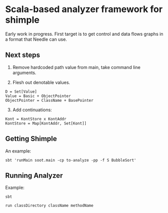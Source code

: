 # Scala-based analyzer framework for shimple

Early work in progress. First target is to get control and data flows graphs in a format that Needle can use.

## Next steps

1. Remove hardcoded path value from main, take command line arguments.

2. Flesh out denotable values.

```
D = Set[Value]
Value = Basic + ObjectPointer
ObjectPointer = ClassName + BasePointer
```

3. Add continuations:

```
Kont = KontStore x KontAddr
KontStore = Map[KontAddr, Set[Kont]]
```

## Getting Shimple

An example:

```
sbt 'runMain soot.main -cp to-analyze -pp -f S BubbleSort'
```

## Running Analyzer

Example:

```
sbt
```

```
run classDirectory className methodName
```

